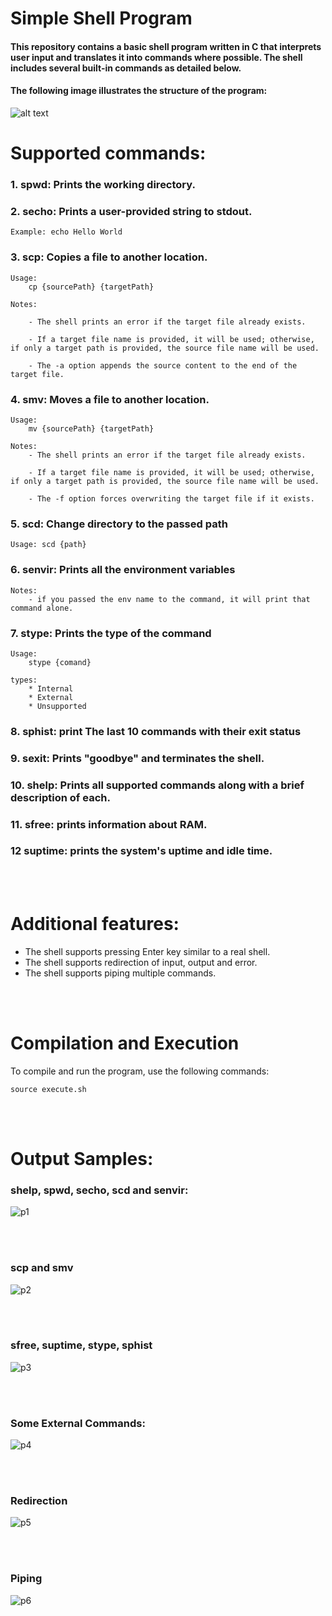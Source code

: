 # Simple Shell Program

#### This repository contains a basic shell program written in C that interprets user input and translates it into commands where possible. The shell includes several built-in commands as detailed below.


#### The following image illustrates the structure of the program:

![alt text](image.png)

# Supported commands:

### 1. spwd: Prints the working directory.

### 2. secho: Prints a user-provided string to stdout.

    Example: echo Hello World

### 3. scp: Copies a file to another location.

    Usage: 
        cp {sourcePath} {targetPath}

    Notes:

        - The shell prints an error if the target file already exists.
        
        - If a target file name is provided, it will be used; otherwise, if only a target path is provided, the source file name will be used.
        
        - The -a option appends the source content to the end of the target file.

### 4. smv: Moves a file to another location.

    Usage: 
        mv {sourcePath} {targetPath}

    Notes:
        - The shell prints an error if the target file already exists.

        - If a target file name is provided, it will be used; otherwise, if only a target path is provided, the source file name will be used.

        - The -f option forces overwriting the target file if it exists.

### 5. scd: Change directory to the passed path
    Usage: scd {path}

### 6. senvir: Prints all the environment variables
    Notes:
        - if you passed the env name to the command, it will print that command alone.

### 7. stype: Prints the type of the command
    Usage: 
        stype {comand}

    types:
        * Internal
        * External
        * Unsupported

### 8. sphist: print The last 10 commands with their exit status

### 9. sexit: Prints "goodbye" and terminates the shell.

### 10. shelp: Prints all supported commands along with a brief description of each.

### 11. sfree: prints information about RAM.

### 12 suptime: prints the system's uptime and idle time.

<br></br>
# Additional features:

- The shell supports pressing Enter key similar to a real shell.
- The shell supports redirection of input, output and error.
- The shell supports piping multiple commands.

<br></br>
# Compilation and Execution

To compile and run the program, use the following commands:
```
source execute.sh
```
<br></br>
# Output Samples:

### shelp, spwd, secho, scd and senvir:
![p1](https://github.com/asabry7/output_samples/blob/main/p1.gif)


<br></br>

### scp and smv
![p2](https://github.com/asabry7/output_samples/blob/main/p2.gif)

<br></br>

### sfree, suptime, stype, sphist
![p3](https://github.com/asabry7/output_samples/blob/main/p3.gif)


<br></br>

### Some External Commands:
![p4](https://github.com/asabry7/output_samples/blob/main/p4.gif)


<br></br>

### Redirection
![p5](https://github.com/asabry7/output_samples/blob/main/p5.gif)


<br></br>

### Piping
![p6](https://github.com/asabry7/output_samples/blob/main/p6.gif)
